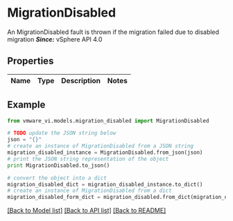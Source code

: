 # MigrationDisabled

An MigrationDisabled fault is thrown if the migration failed due to disabled migration  ***Since:*** vSphere API 4.0 

## Properties
Name | Type | Description | Notes
------------ | ------------- | ------------- | -------------

## Example

```python
from vmware_vi.models.migration_disabled import MigrationDisabled

# TODO update the JSON string below
json = "{}"
# create an instance of MigrationDisabled from a JSON string
migration_disabled_instance = MigrationDisabled.from_json(json)
# print the JSON string representation of the object
print MigrationDisabled.to_json()

# convert the object into a dict
migration_disabled_dict = migration_disabled_instance.to_dict()
# create an instance of MigrationDisabled from a dict
migration_disabled_form_dict = migration_disabled.from_dict(migration_disabled_dict)
```
[[Back to Model list]](../README.md#documentation-for-models) [[Back to API list]](../README.md#documentation-for-api-endpoints) [[Back to README]](../README.md)


